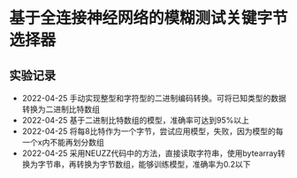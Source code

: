 # 基于全连接神经网络的模糊测试关键字节选择器

## 实验记录

* 2022-04-25 手动实现整型和字符型的二进制编码转换。可将已知类型的数据转换为二进制比特数组
* 2022-04-25 基于二进制比特数组的模型，准确率可达到95%以上
* 2022-04-25 将每8比特作为一个字节，尝试应用模型，失败，因为模型的每一个x内不能再划分数组
* 2022-04-25 采用NEUZZ代码中的方法，直接读取字符串，使用bytearray转换为字节串，再转换为字节数组，能够训练模型，准确率为0.2以下